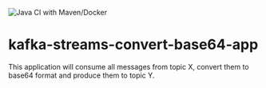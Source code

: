 ![Java CI with Maven/Docker](https://github.com/marioczpn/kafka-streams-convert-base64-app/workflows/Java%20CI%20with%20Maven/Docker/badge.svg)

# kafka-streams-convert-base64-app 
 This application will consume all messages from topic X, convert them to base64 format and produce them to topic Y.
